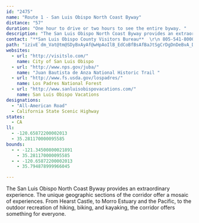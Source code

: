 ```yaml
---
id: "2475"
name: "Route 1 - San Luis Obispo North Coast Byway"
distance: "57"
duration: "One hour to drive or two hours to see the entire byway. "
description: "The San Luis Obispo North Coast Byway provides an extraordinary experience. The unique geographic sections of the corridor offer a mosaic of experiences. From Hearst Castle, to Morro Estuary and the Pacific, to the outdoor recreation of hiking, biking, and kayaking, the corridor offers something for everyone."
contact: "**San Luis Obispo County Visitors Bureau**  \r\n 805-541-8000  \r\n\r\n"
path: "izivE`dm_Vat@tm@SDyBxAyAf@wHpAoIlB_EdCoBfBsAfBaJtSgCrDgDnDeBvA_DnBiYlKuC|A}ChCgIrKsThYiAfBi@lAiFrMwCzEoAxAcOhNeE~FaChEiAjCy@`CuAdFcAtFUpBa@fFKzDBrIfCbo@GlFKjCS~B_@xCiA`FuMld@gEtNoAzCaCpEaJ|KcLrMsBtCcCzE}BdHqNzu@yAzISbF?jDv@rMF|DGjES~C_@xDkAzFw@lCwAtD_AdByOnYyAxBiBtB}YjYgGrHak@bu@yCrFiBlF}@nDm^vtB}AnGwR`o@u@nDi@xDcCp^cG`x@gLjoAaAhLI|@[vBERQt@On@a@pA]nAeBtEoQj`@uLnZ}DbJ_B~BwDlD{BtAcB|@q@Z_Bf@YPe@Tu@VoBn@WFaJdBwJjBgB\\cKpCaEfAqDfAuBl@{Cz@_J`CkCt@wI`CeKvCcL|CoCt@sA\\qEpAiBn@yBfA}A|@gBlA_At@cAv@aCxBy@t@_CnCaBxB}BjCsCdDqChCmAjAe@`@uAnA_JzH{AjAu@d@s@`@m@VyAf@wB`@yAVsDn@oB\\kBb@KBsA\\}Ad@_@NkChAyCxA_H~CyIfEwFjCeBv@aCz@}Bx@wA`@uBr@cCbAeFbC}At@wBbAcErBoCnA}BjAeD|B{ArAaR~OyCtBk@Xw@ZODw@P]HwC|@_I`CC@}@XoAd@g@PyA^_@HkA\\k@Pu@ZsAl@oAt@aDxB{E`D{E`DkAz@_HvE_BrAkBzBmApBkFdLq@pAqBpCiF`FsQ`P}@bAkBdDy@pBiAxDm@fDY|CAnA?hEPpEr@bEbAlDh@jAtDxF|ArCr@rBr@zCd@rEbDlj@r@zPHRJlEIzGiCdn@yChp@_AnIeAxFsQbs@sCxKuBvFoz@hdBsCzEyR|XeO`X}A|CoArDq@xCw@nHcArGkAxDgAxBcC~CcBxAaJ`FsDxCkBdC_I|LoBzBcEjDsBpAwPzHiEzBoCbByM~KoBpBmEjDmBfAkIfDuCdBiC`C}RzYcCfDuKhL}HfJsDbFgXjg@mAjCiDtGsBnDsEfJcDjFcChDwCjDuc@da@mDlDwElI_NtWuAtBgC`CuAdAiB~@aIzCsDpB_^p]sDlCePfJyCxBmBfBoB~BeQpUeFlHuAlCcIvQiA|B{BlDwp@nv@uHbIgBlCuB~Ei@jBs@fFOxBAlEj@pKjCtXJrC?rCG`B_@vEyA`G_BtDu@xAoA~AqCfCyCjBk]jQcBdA}BjB{BfCoRdWgAvBsA`DoAtD_A~DwBlLiAjEcBtDuCdEyBfB{C`BkCx@uJxBwBx@kAv@gBxAk\\f[eWzUwAlAmBjA_ElBkKfDsQrFoJrBaOzEoClAcC|A}DrDwKhNeYd]mo@hx@aFhFoKdM{K|NyFlI_ClCgAfAmFpEePzJwCdC}G`HqG`FaJrG{LpHoR`NmAhAyBhCq@jAaBhDyQdg@{AxE{EjZiAlG{AxGqI`YkArD{BlIw@nCaChIo@|Bo@vBQb@Qb@i^~hAe@dCSrAEvBDzC^jCxAtHHtDIxA_@fB{DdLq@tCi@rEo@hOc@zXHxEbDzj@@lECfBc@tEm@fDyC~Ly@xFEvGn@nMDdDEvBOtBi@pCg@fBeArCcErFoArBuNl^}@bBcBbBgEvCu@r@qMvRsApCmGpTQ~AQtEUxB{HjXUjA}BhR}@`FiGhVsFnR_@x@uAfBy]h`@sClBqFnBgNnC{Df@uAEiEs@cCDuh@vMc@LqAv@yR|PwGpD_KtIoCzCs@dAuApCsA`DmDhLkClH{@fBcDjFiDxEsAlAcAf@gC~@}Dr@sEVeFYqT_DyB@kBVqBj@g[jOsc@|TsB|AwBxBiHtKc@ZcDvA_DdCsAr@_@DmA@iCQi~BqPcQWsCPwBp@uAx@o@r@yPxToPp\\mA~AABo@XyAXqBS_Aq@o@s@Ug@i@yB]}Bk@{@s@k@{@Yg@Ak@@gCl@sB~@iCdCcFtHcA~Ci@d@_@Ri@?yAYYM{@iAc@M}@AiB}@cAgAW?MLAv@jAfDHf@Sd@k@l@]XyDxAy@|@cDd@o@`@mAxAm@`@qAB]F_@d@o@`Bo@V_AJsAd@yAfAmE`EaGjBqJnEiDjAiBR{Ga@o@Ns@x@uDrGqArCo@|@_@nAi@|@a@`@yAB}@f@i@j@Wt@[j@sEXo@Vi@f@s@pAyB`Ao@l@Ol@DvDHd@h@lB@^Kl@_@j@}@l@eDxCgD~AcBFmGxDm@l@{@jAi@pBWTuB\\_@?y@_@Y@IJAj@Rr@An@uBdHDxCKr@"
websites:
  - url: "http://visitslo.com/"
    name: City of San Luis Obispo
  - url: "http://www.nps.gov/juba/"
    name: "Juan Bautista de Anza National Historic Trail "
  - url: "http://www.fs.usda.gov/lospadres/"
    name: Los Padres National Forest
  - url: "http://www.sanluisobispovacations.com/"
    name: San Luis Obispo Vacations
designations:
  - "All-American Road"
  - California State Scenic Highway
states:
  - CA
ll:
  - -120.65872200002013
  - 35.281170000095585
bounds:
  - - -121.34500800021891
    - 35.281170000095585
  - - -120.65872200002013
    - 35.794878999966045

---
```


The San Luis Obispo North Coast Byway provides an extraordinary experience. The unique geographic sections of the corridor offer a mosaic of experiences. From Hearst Castle, to Morro Estuary and the Pacific, to the outdoor recreation of hiking, biking, and kayaking, the corridor offers something for everyone.
